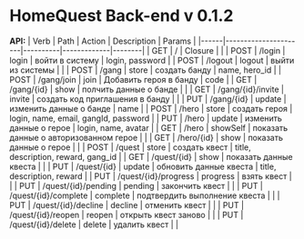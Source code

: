 # HomeQuest Back-end v 0.1.2
**API:**
| Verb | Path                 | Action   | Description | Params |
|------|----------------------|----------|-------------|--------|
| GET  | /                    | Closure  |            |
| POST | /login               | login    | войти в систему | login, password |
| POST | /logout              | logout   | выйти из системы | |
| POST | /gang                | store    | создать банду | name, hero_id |
| POST | /gang/join           | join     | Добавить героя в банду | code |
| GET  | /gang/{id}           | show     | полчить данные о банде | |
| GET  | /gang/{id}/invite    | invite   | создать код приглашения в банду | |
| PUT  | /gang/{id}           | update   | изменить данные о банде | name |
| POST | /hero                | store    | создать героя | login, name, email, gangId, password |
| PUT  | /hero                | update   | изменить данные о герое | login, name, avatar |
| GET  | /hero                | showSelf | показать данные о авторизованном герое | |
| GET  | /hero/{id}           | show     | показать данные о герое | |
| POST | /quest               | store    | создать квест | title, description, reward, gang_id |
| GET  | /quest/{id}          | show     | показать данные квеста | |
| PUT  | /quest/{id}          | update   | обновить данные квеста | title, description, reward |
| PUT  | /quest/{id}/progress | progress | взять квест | |
| PUT  | /quest/{id}/pending  | pending  | закончить квест | |
| PUT  | /quest/{id}/complete | complete | подтвердить выполнение квеста | |
| PUT  | /quest/{id}/decline  | decline  | отменить квест | |
| PUT  | /quest/{id}/reopen   | reopen   | открыть квест заново | |
| PUT  | /quest/{id}/delete   | delete   | удалить квест | |